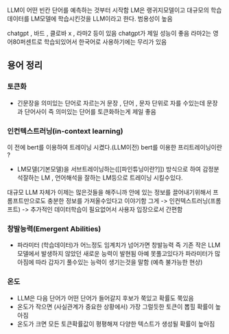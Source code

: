 
LLM이 어떤 빈칸 단어를 예측하는 것부터 시작함
LM은 랭귀지모델이고 대규모의 학습데이터를 LM모델에 학습시킨것을 LLM이라고 한다. 범용성이 높음

chatgpt , 바드 , 클로바 x , 라마2 등이 있음
chatgpt가 제일 성능이 좋음
라마2는 영어80퍼센트로 학습되있어서 한국어로 사용하기에는 무리가 있음

## 용어 정리
### 토큰화 
- 긴문장을 의미있는 단어로 자르는거 문장 , 단어 , 문자 단위로 자를 수있는데 문장과 단어사이 즉 의미있는 단어를 토큰화하는게 제일 좋음

### 인컨텍스트러닝(in-context learning)
  이 전에 bert를 이용하여 트레이닝 시켰다.(LLM이전)
	bert를 이용한 프리트레이닝이란 ?
- LM모델(기본모델)을 서브트레이닝하는([[파인튜닝이란?]]) 방식으로 하여 감정분석잘하는 LM , 언어해석을 잘하는 LM등으로  트레이닝 시킬수있다.

대규모 LLM 자체가 이제는 많은것들을 해주니까 안에 있는 정보를 끌어내기위해서 프롬프트만으로도 충분한 정보를 가져올수있다고 이야기함 그게 -> 인컨텍스트러닝(프롬프트) -> 추가적인 데이터학습이 필요없어서 사용자 입장으로서 간편함

### 창발능력(Emergent Abilities)
- 파라미터 (학습데이터)가 어느정도 임계치가 넘어가면 창발능력 즉 기존 작은 LLM모델에서 발생하지 않았던 새로운 능력이 발현됨 
아예 못풀고있다가 파라미터가 많아짐에 따라 갑자기 풀수있는 능력이 생기는것을 말함 (예측 불가능한 현상)

### 온도
- LLM은 다음 단어가 어떤 단어가 들어갈지 후보가 쭉있고 확률도 쭉있음
- 온도가 작으면 (사실관계가 중요한 상황에서) 가장 그럴듯한 토큰이 뽑힐 확률이 높아짐 
- 온도가 크면 모든 토큰확률값이 평평해져 다양한 텍스트가 생성될 확률이 높아짐
